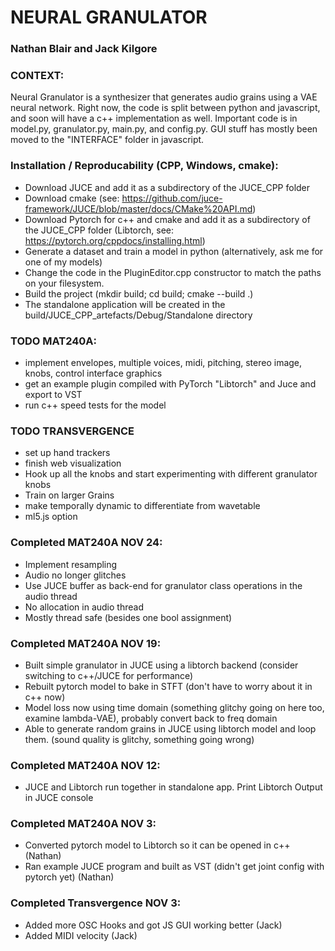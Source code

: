 # NEURAL GRANULATOR

### Nathan Blair and Jack Kilgore

### CONTEXT:

Neural Granulator is a synthesizer that generates audio grains using a VAE neural network. Right now, the code is split between python and javascript, and soon will have a c++ implementation as well. Important code is in model.py, granulator.py, main.py, and config.py. GUI stuff has mostly been moved to the "INTERFACE" folder in javascript. 

### Installation / Reproducability (CPP, Windows, cmake):
 - Download JUCE and add it as a subdirectory of the JUCE_CPP folder
 - Download cmake (see: https://github.com/juce-framework/JUCE/blob/master/docs/CMake%20API.md)
 - Download Pytorch for c++ and cmake and add it as a subdirectory of the JUCE_CPP folder (Libtorch, see: https://pytorch.org/cppdocs/installing.html) 
 - Generate a dataset and train a model in python (alternatively, ask me for one of my models)
 - Change the code in the PluginEditor.cpp constructor to match the paths on your filesystem.
 - Build the project (mkdir build; cd build; cmake --build .)
 - The standalone application will be created in the build/JUCE_CPP_artefacts/Debug/Standalone directory
 

### TODO MAT240A:

- implement envelopes, multiple voices, midi, pitching, stereo image, knobs, control interface graphics
- get an example plugin compiled with PyTorch "Libtorch" and Juce and export to VST
- run c++ speed tests for the model

### TODO TRANSVERGENCE

 - set up hand trackers
 - finish web visualization
 - Hook up all the knobs and start experimenting with different granulator knobs
 - Train on larger Grains
 - make temporally dynamic to differentiate from wavetable
 - ml5.js option

### Completed MAT240A NOV 24:
 - Implement resampling
 - Audio no longer glitches
 - Use JUCE buffer as back-end for granulator class operations in the audio thread
 - No allocation in audio thread
 - Mostly thread safe (besides one bool assignment)

### Completed MAT240A NOV 19:
 - Built simple granulator in JUCE using a libtorch backend (consider switching to c++/JUCE for performance)
 - Rebuilt pytorch model to bake in STFT (don't have to worry about it in c++ now)
 - Model loss now using time domain (something glitchy going on here too, examine lambda-VAE), probably convert back to freq domain
 - Able to generate random grains in JUCE using libtorch model and loop them. (sound quality is glitchy, something going wrong)

### Completed MAT240A NOV 12:
 - JUCE and Libtorch run together in standalone app. Print Libtorch Output in JUCE console

### Completed MAT240A NOV 3:

- Converted pytorch model to Libtorch so it can be opened in c++ (Nathan)
- Ran example JUCE program and built as VST (didn't get joint config with pytorch yet) (Nathan)

### Completed Transvergence NOV 3:

- Added more OSC Hooks and got JS GUI working better (Jack)
- Added MIDI velocity (Jack)

